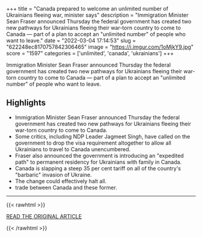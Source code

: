 +++
title = "Canada prepared to welcome an unlimited number of Ukrainians fleeing war, minister says"
description = "Immigration Minister Sean Fraser announced Thursday the federal government has created two new pathways for Ukrainians fleeing their war-torn country to come to Canada — part of a plan to accept an \"unlimited number\" of people who want to leave."
date = "2022-03-04 17:14:53"
slug = "622248ec8170757842306465"
image = "https://i.imgur.com/1oMjkY9.jpg"
score = "1597"
categories = ['unlimited', 'canada', 'ukrainians']
+++

Immigration Minister Sean Fraser announced Thursday the federal government has created two new pathways for Ukrainians fleeing their war-torn country to come to Canada — part of a plan to accept an \"unlimited number\" of people who want to leave.

## Highlights

- Immigration Minister Sean Fraser announced Thursday the federal government has created two new pathways for Ukrainians fleeing their war-torn country to come to Canada.
- Some critics, including NDP Leader Jagmeet Singh, have called on the government to drop the visa requirement altogether to allow all Ukrainians to travel to Canada unencumbered.
- Fraser also announced the government is introducing an "expedited path" to permanent residency for Ukrainians with family in Canada.
- Canada is slapping a steep 35 per cent tariff on all of the country's "barbaric" invasion of Ukraine.
- The change could effectively halt all.
- trade between Canada and these former.

---

{{< rawhtml >}}
  <p class="article-category">
    <a target="_blank" href="https://www.cbc.ca/news/politics/canada-unlimited-number-ukrainians-1.6371288">READ THE ORIGINAL ARTICLE</a>
  </p>
{{< /rawhtml >}}
